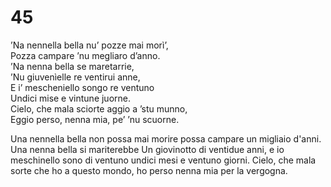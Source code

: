 # 45  
  
’Na nennella bella nu’ pozze mai morì’,  
Pozza campare ’nu megliaro d’anno.  
’Na nenna bella se maretarrie,  
’Nu giuvenìelle re ventirui anne,  
E i’ mescheniello songo re ventuno  
Undici mise e vintune juorne.  
Cielo, che mala sciorte aggio a ’stu munno,  
Eggio perso, nenna mia, pe’ ’nu scuorne.

Una nennella bella non possa mai morire
possa campare un migliaio d'anni.
Una nenna bella si mariterebbe 
Un giovinotto di ventidue anni,
e io meschinello sono di ventuno
undici mesi e ventuno giorni.
Cielo, che mala sorte che ho a questo mondo,
ho perso nenna mia per la vergogna.
